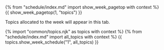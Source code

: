 {% from "schedule/index.md" import show_week_pagetop with context %}
{{ show_week_pagetop(1, "topics") }}

<box type="info" dismissible>

Topics allocated to the week will appear in this tab.
</box>

{% import "common/topics.njk" as topics with context %}
{% from "schedule/index.md" import all_topics with context %}
{{ topics.show_week_schedule("1", all_topics) }}

